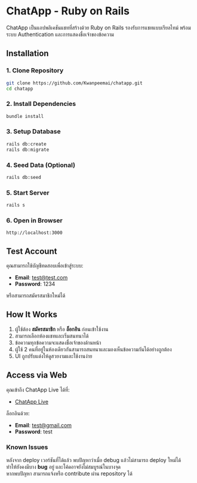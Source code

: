 # ChatApp - Ruby on Rails

ChatApp เป็นแอปพลิเคชันแชทที่สร้างด้วย Ruby on Rails รองรับการแชทแบบเรียลไทม์ พร้อมระบบ Authentication และการแสดงชื่อเจ้าของข้อความ

## Installation

### 1. Clone Repository

```sh
git clone https://github.com/Kwanpeemai/chatapp.git
cd chatapp
```

### 2. Install Dependencies

```sh
bundle install
```

### 3. Setup Database

```sh
rails db:create
rails db:migrate
```

### 4. Seed Data (Optional)

```sh
rails db:seed
```

### 5. Start Server

```sh
rails s
```

### 6. Open in Browser

```
http://localhost:3000
```

## Test Account

คุณสามารถใช้บัญชีทดสอบเพื่อเข้าสู่ระบบ:

- **Email**: [test@test.com](mailto\:test@test.com)
- **Password**: 1234

หรือสามารถสมัครสมาชิกใหม่ได้

## How It Works

1. ผู้ใช้ต้อง **สมัครสมาชิก** หรือ **ล็อกอิน** ก่อนเข้าใช้งาน
2. สามารถเลือกห้องแชทและเริ่มสนทนาได้
3. ข้อความทุกข้อความจะแสดงชื่อเจ้าของด้านหน้า
4. ผู้ใช้ 2 คนที่อยู่ในห้องเดียวกันสามารถสนทนาและมองเห็นข้อความกันได้อย่างถูกต้อง
5. UI ถูกปรับแต่งให้ดูสวยงามและใช้งานง่าย

## Access via Web

คุณเข้าถึง ChatApp Live ได้ที่:

- [ChatApp Live](https://chatapp-lofs.onrender.com/session/new)

ล็อกอินด้วย:

- **Email**: test@gmail.com
- **Password**: test


### Known Issues

หลังจาก deploy เวอร์ชันที่ได้แล้ว พบปัญหาว่าเมื่อ debug แล้วไม่สามารถ deploy ใหม่ได้  
ทำให้ยังคงมีบาง **bug** อยู่ และโค้ดอาจยังไม่สมบูรณ์ในบางจุด  
หากพบปัญหา สามารถแจ้งหรือ contribute ผ่าน repository ได้
